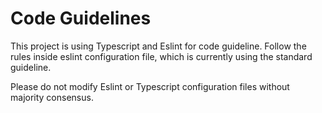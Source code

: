 # Code Guidelines

This project is using Typescript and Eslint for code guideline. Follow the rules inside eslint configuration file, which is currently using the standard guideline.

Please do not modify Eslint or Typescript configuration files without majority consensus.
